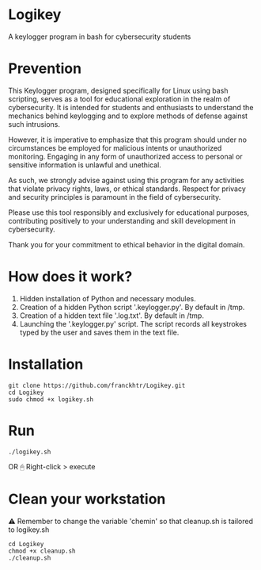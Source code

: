 # Logikey
A keylogger program in bash for cybersecurity students

# Prevention
This Keylogger program, designed specifically for Linux using bash scripting, serves as a tool for educational exploration in the realm of cybersecurity. It is intended for students and enthusiasts to understand the mechanics behind keylogging and to explore methods of defense against such intrusions.

However, it is imperative to emphasize that this program should under no circumstances be employed for malicious intents or unauthorized monitoring. Engaging in any form of unauthorized access to personal or sensitive information is unlawful and unethical.

As such, we strongly advise against using this program for any activities that violate privacy rights, laws, or ethical standards. Respect for privacy and security principles is paramount in the field of cybersecurity.

Please use this tool responsibly and exclusively for educational purposes, contributing positively to your understanding and skill development in cybersecurity.

Thank you for your commitment to ethical behavior in the digital domain.

# How does it work?
1. Hidden installation of Python and necessary modules.
2. Creation of a hidden Python script '.keylogger.py'. By default in /tmp.
3. Creation of a hidden text file '.log.txt'. By default in /tmp.
4. Launching the '.keylogger.py' script. The script records all keystrokes typed by the user and saves them in the text file.

# Installation
    git clone https://github.com/franckhtr/Logikey.git
    cd Logikey
    sudo chmod +x logikey.sh

# Run
    ./logikey.sh
OR
    🖱 Right-click > execute

# Clean your workstation
⚠ Remember to change the variable 'chemin' so that cleanup.sh is tailored to logikey.sh

    cd Logikey
    chmod +x cleanup.sh
    ./cleanup.sh

